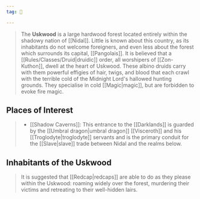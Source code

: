 ```yaml
---
tag: 🌲

---
```

> The **Uskwood** is a large hardwood forest located entirely within the shadowy nation of [[Nidal]].  Little is known about this country, as its inhabitants do not welcome foreigners, and even less about the forest which surrounds its capital, [[Pangolais]].
> It is believed that a [[Rules/Classes/Druid|druidic]] order, all worshipers of [[Zon-Kuthon]], dwell at the heart of Uskwood. These albino druids carry with them powerful effigies of hair, twigs, and blood that each crawl with the terrible cold of the Midnight Lord's hallowed hunting grounds. They specialise in cold [[Magic|magic]], but are forbidden to evoke fire magic.


## Places of Interest

> - [[Shadow Caverns]]: This entrance to the [[Darklands]] is guarded by the [[Umbral dragon|umbral dragon]] [[Visceroth]] and his [[Troglodyte|troglodyte]] servants and is the primary conduit for the [[Slave|slave]] trade between Nidal and the realms below.

## Inhabitants of the Uskwood

> It is suggested that [[Redcap|redcaps]] are able to do as they please within the Uskwood: roaming widely over the forest, murdering their victims and retreating to their well-hidden lairs.









